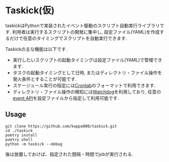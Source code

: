 # Taskick(仮)

taskickはPythonで実装されたイベント駆動のスクリプト自動実行ライブラリです.
利用者は実行するスクリプトの開発に集中し, 設定ファイル(YAML)を作成するだけで任意のタイミングでスクリプトを自動実行できます.

Taskickの主な機能は以下です.

- 実行したいスクリプトの起動タイミングは設定ファイル(YAML)で管理できます.
- タスクの起動タイミングとして日時, またはディレクトリ・ファイル操作を発火条件とすることが可能です.
- スケージュール実行の指定には[Crontab](https://www.tutorialspoint.com/unix_commands/crontab.htm)のフォーマットで利用できます.
- ディレクトリ・ファイル操作の検知には[Watchdog](https://github.com/gorakhargosh/watchdog)を利用しており, 任意の[event API](https://python-watchdog.readthedocs.io/en/stable/api.html#module-watchdog.events)を設定ファイルから指定して利用可能です.
## Usage

```shell
git clone https://github.com/kappa000/taskick.git
cd ./taskick
poetry install
poetry shell
python -m taskick --debug
```
後は放置しておけば、指定された間隔・時間でjobが実行される.
